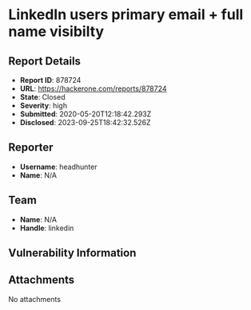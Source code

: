 # LinkedIn users primary email + full name visibilty

## Report Details
- **Report ID**: 878724
- **URL**: https://hackerone.com/reports/878724
- **State**: Closed
- **Severity**: high
- **Submitted**: 2020-05-20T12:18:42.293Z
- **Disclosed**: 2023-09-25T18:42:32.526Z

## Reporter
- **Username**: headhunter
- **Name**: N/A

## Team
- **Name**: N/A
- **Handle**: linkedin

## Vulnerability Information


## Attachments
No attachments
